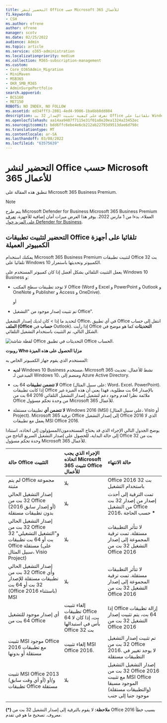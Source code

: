 ```yaml
---
title: التحضير لنشر Office حسب Microsoft 365 للأعمال
f1.keywords:
- CSH
ms.author: efrene
author: efrene
manager: scotv
ms.date: 02/25/2022
audience: Admin
ms.topic: article
ms.service: o365-administration
ms.localizationpriority: medium
ms.collection: M365-subscription-management
ms.custom:
- Core_O365Admin_Migration
- MiniMaven
- MSB365
- OKR_SMB_M365
- AdminSurgePortfolio
search.appverid:
- BCS160
- MET150
ROBOTS: NO INDEX, NO FOLLOW
ms.assetid: ed34fff3-2881-4ed4-9906-1ba6bb8dd804
description: تعرف على كيفية تثبيت الإصدار 32 بت Office تلقائيا على Windows 10 الكمبيوتر وتحديثها باستمرار.
ms.openlocfilehash: aa14aa9407f7115e31f01a8e20ea1324a23452ec
ms.sourcegitcommit: bdd6ffc6ebe4e6cb212ab22793d9513dae6d798c
ms.translationtype: MT
ms.contentlocale: ar-SA
ms.lasthandoff: 03/08/2022
ms.locfileid: "63575639"
---
```

# <a name="prepare-for-office-client-deployment-by-microsoft-365-for-business"></a>التحضير لنشر Office حسب Microsoft 365 للأعمال

تنطبق هذه المقالة على Microsoft 365 Business Premium.

> [!NOTE]
> يتم طرح Microsoft Defender for Business Microsoft 365 Business Premium العملاء، بدءا من 1 مارس 2022. يوفر هذا العرض ميزات أمان إضافية للأجهزة. [تعرف على المزيد حول Defender for Business](../../security/defender-business/mdb-overview.md).

## <a name="prepare-to-automatically-install-office-apps-to-client-computers"></a>التحضير لتثبيت تطبيقات Office تلقائيا على أجهزة الكمبيوتر العميلة

يمكنك استخدام Microsoft 365 Business Premium لتثبيت تطبيقات Office 32 بت تلقائيا على Windows 10 الكمبيوتر وتحديثها باستمرار.
  
يعمل التثبيت التلقائي بشكل أفضل إذا كان كمبيوتر المستخدم على Windows 10 Business و:
  
- لا توجد تطبيقات سطح المكتب Office (Word و Excel و PowerPoint و Outlook و OneNote و Publisher و Access و OneDrive).
    
    أو
    
- تم تثبيت إصدار موجود من "التشغيل Office".
    
لتحديد ما إذا  \> كان لديك إصدار التشغيل Office، في أي تطبيق Office انتقل إلى حساب **الملف (Office** **حساب** في Outlook). إذا رأيت Office **التحديثات** كما هو موضح في الشكل التالي، تم التثبيت باستخدام التشغيل التلقائي. 
  
![لقطة شاشة Office التحديثات في تطبيق Office الحساب.](../../media/e3439380-fa43-4ed6-ae5d-64851c297df5.png)
  
 **روبوت Who مزايا الحصول على هذه الميزة**
  
المستخدم الذي يقوم جهاز الكمبيوتر الخاص به:
  
- **لديه** Windows 10 Business مستخدم، Microsoft 365 نشط للأعمال، تحديث المبدعين لـ Windows 10، ومنضم إلى Azure Active Directory. 
    
- **لا تتضمن تطبيقات** 64 بت Office (على سبيل المثال: Word، Excel، PowerPoint). إذا كانت تطبيقات Office بالإصدار 64 بت مطلوبة، فهذا يعني أن هذه الميزة غير ملائمة نظرا لعدم وجود دعم لتشغيل إصدار التشغيل التلقائي 2016 64 بت من Office من وحدة تحكم مسؤول Microsoft 365 للأعمال. 
    
- **لا تتضمن أي** تطبيقات مستقلة Windows 2016 (MSI) (على سبيل المثال، Visio أو Project). Microsoft 365 ترقية Office إلى إصدار التشغيل Office 2016 الذي لا يعمل مع تطبيقات MSI Office 2016. 
    
يوضح الجدول التالي الإجراء الذي قد يحتاج المستخدمون/المسؤولون إلى اتخاذه، استنادا إلى حالة البداية، للحصول على إصدار التشغيل السريع الناجح من Office 32 بت من وحدة تحكم مسؤول Microsoft 365 للأعمال.<br/>


|حالة Office التثبيت|الإجراء الذي يجب اتخاذه Microsoft 365 تثبيت Office للأعمال|حالة الانتهاء|
|:-----|:-----|:-----|
|لم يتم Office مجموعة مثبتة  <br/> |بلا  <br/> |Office 2016 32 بت باستخدام التشغيل  <br/> |
|إصدار التشغيل الحالي 32 بت من Office (2016 أو إصدار سابق) بدون تطبيقات مستقلة  <br/> |بلا  <br/> |تمت الترقية إلى أحدث إصدار من إصدار 32 بت من التشغيل Office 2016، حسب الحاجة **\*** <br/> |
|إصدار التشغيل الحالي 32 بت من Office و"التشغيل التشغيلي" 32 بت أو 64 بت تطبيقات Office مستقلة (على سبيل المثال، Visio Project)  <br/> |بلا  <br/> |لا تتأثر التطبيقات مستقلة. تمت ترقية المجموعة إلى إصدار التشغيل 32 بت من Office 2016  <br/> |
|إصدار التشغيل الحالي 32 بت من Office وأي تطبيقات مستقلة للإصدار 32 بت أو 64 بت (Office باستثناء 2016) MSI  <br/> |بلا  <br/> |لا تتأثر التطبيقات مستقلة. تمت ترقية المجموعة إلى إصدار التشغيل 32 بت من Office 2016  <br/> |
|أي إصدار موجود للتشغيل 64 بت من Office  <br/> |إلغاء تثبيت تطبيقات Office 64 بت، إذا كان لا بأس في استبدالها Office 32 بت  <br/> |إذا Office إزالة تطبيقات 64 بت، يتم تثبيت إصدار التشغيل 32 بت من Office 2016  <br/> |
|تثبيت MSI موجود Office 2016 مع تطبيقات مستقلة أو بدونها  <br/> |إلغاء تثبيت MSI Office 2016.  <br/> |تم تثبيت إصدار التشغيل 32 بت من Office 2016. لا يوجد تغيير في التطبيقات مستقلة  <br/> |
|تثبيت MSI Office 2013 (أو أي وقت سابق) و/أو تطبيقات Office مستقلة  <br/> |بلا  <br/> |إصدار التشغيل التشغيل 32 بت من Office 2016 مع تثبيت MSI Office الموجود مسبقا (والتطبيقات مستقلة) موجود جنبا إلى جنب  <br/> |
||||
   
 **(\*) ملاحظة:** لا يقوم بالترقية إلى إصدار التشغيل 32 بت من Office 2016 بسبب خطأ معروف. تصحيح ما هو في تقدم. 
  